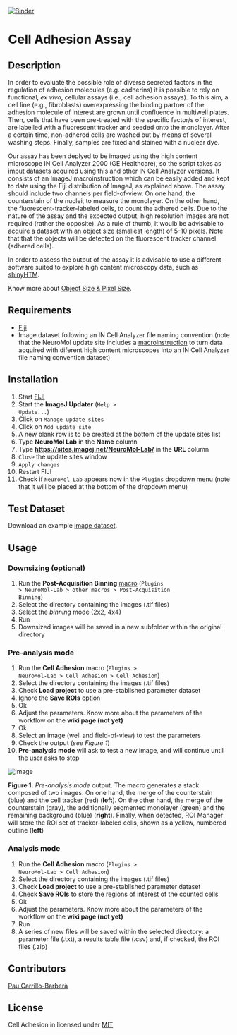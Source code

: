 [![Binder](https://mybinder.org/badge_logo.svg)](https://mybinder.org/v2/gh/paucabar/cell_adhesion_assay/master)
# Cell Adhesion Assay

## Description

In order to evaluate the possible role of diverse secreted factors in the regulation of adhesion molecules (e.g. cadherins) it is possible to rely on functional, _ex vivo_, cellular assays (i.e., cell adhesion assays). To this aim, a cell line (e.g., fibroblasts) overexpressing the binding partner of the adhesion molecule of interest are grown until confluence in multiwell plates. Then, cells that have been pre-treated with the specific factor/s of interest, are labelled with a fluorescent tracker and seeded onto the monolayer. After a certain time, non-adhered cells are washed out by means of several washing steps. Finally, samples are fixed and stained with a nuclear dye.

Our assay has been deplyed to be imaged using the high content microscope IN Cell Analyzer 2000 (GE Healthcare), so the script takes as imput datasets acquired using this and other IN Cell Analyzer versions. It consists of an ImageJ macroinstruction which can be easily added and kept to date using the Fiji distribution of ImageJ, as explained above. The assay should include two channels per field-of-view. On one hand, the counterstain of the nuclei, to measure the monolayer. On the other hand, the fluorescent-tracker-labeled cells, to count the adhered cells. Due to the nature of the assay and the expected output, high resolution images are not required (rather the opposite). As a rule of thumb, it woulb be advisable to acquire a dataset with an object size (smallest length) of 5-10 pixels. Note that that the objects will be detected on the fluorescent tracker channel (adhered cells).

In order to assess the output of the assay it is advisable to use a different software suited to explore high content microscopy data, such as [shinyHTM](https://github.com/embl-cba/shinyHTM/blob/master/README.md#shinyhtm).

Know more about [Object Size & Pixel Size](https://c4science.ch/w/bioimaging_and_optics_platform_biop/teaching/object_size/).

## Requirements

* [Fiji](https://fiji.sc/)
* Image dataset following an IN Cell Analyzer file naming convention (note that the NeuroMol update site includes a [macroinstruction](https://github.com/paucabar/other_macros) to turn data acquired with diferent high content microscopes into an IN Cell Analyzer file naming convention dataset)

## Installation

1. Start [FIJI](https://fiji.sc/)
2. Start the **ImageJ Updater** (<code>Help > Update...</code>)
3. Click on <code>Manage update sites</code>
4. Click on <code>Add update site</code>
5. A new blank row is to be created at the bottom of the update sites list
6. Type **NeuroMol Lab** in the **Name** column
7. Type **https://sites.imagej.net/NeuroMol-Lab/** in the **URL** column
8. <code>Close</code> the update sites window
9. <code>Apply changes</code>
10. Restart FIJI
11. Check if <code>NeuroMol Lab</code> appears now in the <code>Plugins</code> dropdown menu (note that it will be placed at the bottom of the dropdown menu)

## Test Dataset

Download an example [image dataset](https://drive.google.com/drive/folders/1TwMUoJYkDqVXPFvARh_2Ig_VMTkTkx9a?usp=sharing).

## Usage

### Downsizing (optional)

1. Run the **Post-Acquisition Binning** [macro](https://github.com/paucabar/other_macros) (<code>Plugins > NeuroMol-Lab > other macros > Post-Acquisition Binning</code>)
2. Select the directory containing the images (.tif files)
3. Select the _binning_ mode (2x2, 4x4)
4. Run
5. Downsized images will be saved in a new subfolder within the original directory

### Pre-analysis mode

1. Run the **Cell Adhesion** macro (<code>Plugins > NeuroMol-Lab > Cell Adhesion > Cell Adhesion</code>)
2. Select the directory containing the images (.tif files)
3. Check **Load project** to use a pre-stablished parameter dataset
4. Ignore the **Save ROIs** option
5. Ok
6. Adjust the parameters. Know more about the parameters of the workflow on the **wiki page (not yet)**
7. Ok
8. Select an image (well and field-of-view) to test the parameters
9. Check the output (_see Figure 1_)
10. **Pre-analysis mode** will ask to test a new image, and will continue until the user asks to stop

![image](https://user-images.githubusercontent.com/39589980/79636550-c8043900-8178-11ea-9485-97235f933ec0.png)

**Figure 1.** _Pre-analysis mode_ output. The macro generates a stack composed of two images. On one hand, the merge of the counterstain (blue) and the cell tracker (red) (**left**). On the other hand, the merge of the counterstain (gray), the additionally segmented monolayer (green) and the remaining background (blue) (**right**). Finally, when detected, ROI Manager will store the ROI set of tracker-labeled cells, shown as a yellow, numbered outline (**left**)

### Analysis mode

1. Run the **Cell Adhesion** macro (<code>Plugins > NeuroMol-Lab > Cell Adhesion</code>)
2. Select the directory containing the images (.tif files)
3. Check **Load project** to use a pre-stablished parameter dataset
4. Check **Save ROIs** to store the regions of interest of the counted cells
5. Ok
6. Adjust the parameters. Know more about the parameters of the workflow on the **wiki page (not yet)**
7. Run
8. A series of new files will be saved within the selected directory: a parameter file (.txt), a results table file (.csv) and, if checked, the ROI files (.zip)

## Contributors

[Pau Carrillo-Barberà](https://github.com/paucabar)

## License

Cell Adhesion in licensed under [MIT](https://imagej.net/MIT)
